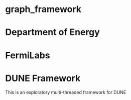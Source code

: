 # graph_framework
# Department of Energy
# FermiLabs
# DUNE Framework

This is an exploratory multi-threaded framework for DUNE